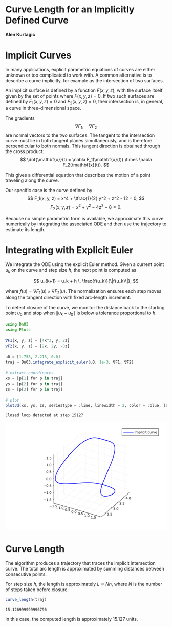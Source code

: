 # Curve Length for an Implicitly Defined Curve
**Alen Kurtagić**

# Implicit Curves
In many applications, explicit parametric equations of curves are either unknown or too complicated to work with. A common alternative is to describe a curve implicitly, for example as the intersection of two surfaces.

An implicit surface is defined by a function $F(x,y,z)$, with the surface itself given by the set of points where $F(x,y,z) = 0$. If two such surfaces are defined by
$F_1(x,y,z) = 0$ and $F_2(x,y,z) = 0$, their intersection is, in general, a curve in three-dimensional space.

The gradients
$$
\nabla F_1, \quad \nabla F_2
$$
are normal vectors to the two surfaces. The tangent to the intersection curve must lie in both tangent planes simultaneously, and is therefore perpendicular to both normals. This tangent direction is obtained through the cross product:
$$
\dot{\mathbf{x}}(t) = \nabla F_1(\mathbf{x}(t)) \times \nabla F_2(\mathbf{x}(t)).
$$

This gives a differential equation that describes the motion of a point traveling along the curve. 

Our specific case is the curve defined by
$$
F_1(x, y, z) = x^4 + \tfrac{1}{2} y^2 + z^2 - 12 = 0,
$$
$$
F_2(x, y, z) = x^2 + y^2 - 4z^2 - 8 = 0.
$$

Because no simple parametric form is available, we approximate this curve numerically by integrating the associated ODE and then use the trajectory to estimate its length.

# Integrating with Explicit Euler
We integrate the ODE using the explicit Euler method. Given a current point $u_k$ on the curve and step size $h$, the next point is computed as

$$
u_{k+1} = u_k + h \, \frac{f(u_k)}{\|f(u_k)\|},
$$

where $f(u) = \nabla F_1(u) \times \nabla F_2(u)$. The normalization ensures each step moves along the tangent direction with fixed arc-length increment.

To detect closure of the curve, we monitor the distance back to the starting point $u_0$ and stop when $\|u_k - u_0\|$ is below a tolerance proportional to $h$.

```julia
using Dn03
using Plots

∇F1(x, y, z) = [4x^3, y, 2z]
∇F2(x, y, z) = [2x, 2y, -8z]

u0 = [1.758, 2.215, 0.0]
traj = Dn03.integrate_explicit_euler(u0, 1e-3, ∇F1, ∇F2)

# extract coordinates
xs = [p[1] for p in traj]
ys = [p[2] for p in traj]
zs = [p[3] for p in traj]

# plot
plot3d(xs, ys, zs, seriestype = :line, linewidth = 2, color = :blue, label = "Implicit curve")
```

```
Closed loop detected at step 15127
```


![](figures/report_1_1.png)



# Curve Length
The algorithm produces a trajectory that traces the implicit intersection curve. The total arc length is approximated by summing distances between consecutive points.

For step size $h$, the length is approximately $L \approx N h$, where $N$ is the number of steps taken before closure.

```julia
curve_length(traj)
```

```
15.126999999996796
```





In this case, the computed length is approximately 15.127 units.